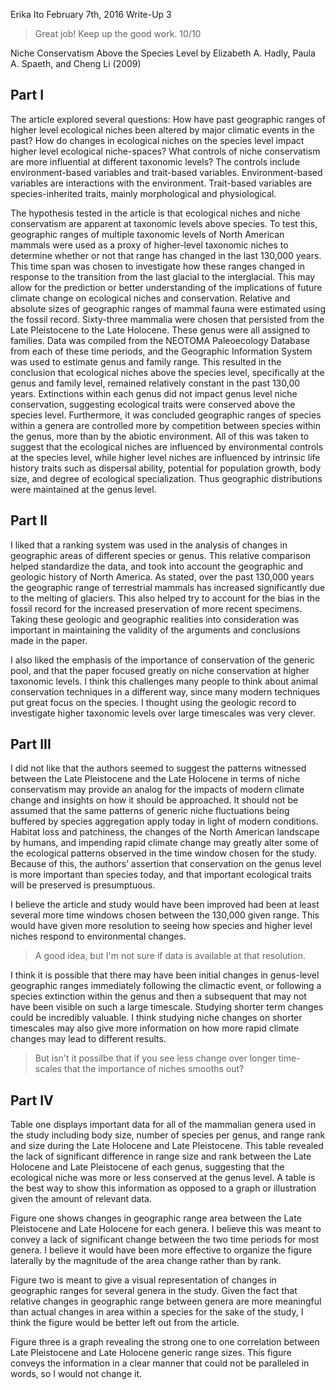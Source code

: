 Erika Ito
February 7th, 2016
Write-Up 3

> Great job! Keep up the good work. 10/10

Niche Conservatism Above the Species Level
by Elizabeth A. Hadly, Paula A. Spaeth, and Cheng Li (2009)

## Part I

The article explored several questions: How have past geographic ranges of higher level ecological niches been altered by major climatic events in the past? How do changes in ecological niches on the species level impact higher level ecological niche-spaces? What controls of niche conservatism are more influential at different taxonomic levels? The controls include environment-based variables and trait-based variables. Environment-based variables are interactions with the environment. Trait-based variables are species-inherited traits, mainly morphological and physiological.

The hypothesis tested in the article is that ecological niches and niche conservatism are apparent at taxonomic levels above species. To test this, geographic  ranges of multiple taxonomic levels of North American mammals were used as a proxy of higher-level taxonomic niches to determine whether or not that range has changed in the last 130,000 years. This time span was chosen to investigate how these ranges changed in response to the transition from the last glacial to the interglacial. This may allow for the prediction or better understanding of the implications of future climate change on ecological niches and conservation. Relative and absolute sizes of geographic ranges of mammal fauna were estimated using the fossil record. Sixty-three mammalia were chosen that persisted from the Late Pleistocene to the Late Holocene. These genus were all assigned to families. Data was compiled from the NEOTOMA Paleoecology Database from each of these time periods, and the Geographic Information System was used to estimate genus and family range. This resulted in the conclusion that ecological niches above the species level, specifically at the genus and family level, remained relatively constant in the past 130,00 years. Extinctions within each genus did not impact genus level niche conservation, suggesting ecological traits were conserved above the species level. Furthermore, it was concluded geographic ranges of species within a genera are controlled more by competition between species within the genus, more than by the abiotic environment. All of this was taken to suggest that the ecological niches are influenced by environmental controls at the species level, while higher level niches are influenced by intrinsic life history traits such as dispersal ability, potential for population growth, body size, and degree of ecological specialization. Thus geographic distributions were maintained at the genus level.

## Part II

I liked that a ranking system was used in the analysis of changes in geographic areas of different species or genus. This relative comparison helped standardize the data, and took into account the geographic and geologic history of North America. As stated, over the past 130,000 years the geographic range of terrestrial mammals has increased significantly due to the melting of glaciers. This also helped try to account for the bias in the fossil record for the increased preservation of more recent specimens. Taking these geologic and geographic realities into consideration was important in maintaining the validity of the arguments and conclusions made in the paper. 

I also liked the emphasis of the importance of conservation of the generic pool, and that the paper focused greatly on niche conservation at higher taxonomic levels. I think this challenges many people to think about animal conservation techniques in a different way, since many modern techniques put great focus on the species. I thought using the geologic record to investigate higher taxonomic levels over large timescales was very clever.

## Part III

I did not like that the authors seemed to suggest the patterns witnessed between the Late Pleistocene and the Late Holocene in terms of niche conservatism may provide an analog for the impacts of modern climate change and insights on how it should be approached. It should not be assumed that the same patterns of generic niche fluctuations being buffered by species aggregation apply today in light of modern conditions. Habitat loss and patchiness, the changes of the North American landscape by humans, and impending rapid climate change may greatly alter some of the ecological patterns observed in the time window chosen for the study. Because of this, the authors’ assertion that conservation on the genus level is more important than species today, and that important ecological traits will be preserved is presumptuous. 

I believe the article and study would have been improved had been at least several more time windows chosen between the 130,000 given range. This would have given more resolution to seeing how species and higher level niches respond to environmental changes. 

> A good idea, but I'm not sure if data is available at that resolution.

I think it is possible that there may have been initial changes in genus-level geographic ranges immediately following the climactic event, or following a species extinction within the genus and then a subsequent that may not have been visible on such a large timescale. Studying shorter term changes could be incredibly valuable. I think studying niche changes on shorter timescales may also give more information on how more rapid climate changes may lead to different results.

> But isn't it possilbe that if you see less change over longer time-scales that the importance of niches smooths out?

## Part IV

Table one displays important data for all of the mammalian genera used in the study including body size, number of species per genus, and range rank and size during the Late Holocene and Late Pleistocene. This table revealed the lack of significant difference in range size and rank between the Late Holocene and Late Pleistocene of each genus, suggesting that the ecological niche was more or less conserved at the genus level. A table is the best way to show this information as opposed to a graph or illustration given the amount of relevant data. 

Figure one shows changes in geographic range area between the Late Pleistocene and Late Holocene for each genera. I believe this was meant to convey a lack of significant change between the two time periods for most genera. I believe it would have been more effective to organize the figure laterally by the magnitude of the area change rather than by rank.

Figure two is meant to give a visual representation of changes in geographic ranges for several genera in the study. Given the fact that relative changes in geographic range between genera are more meaningful than actual changes in area within a species for the sake of the study, I think the figure would be better left out from the article.

Figure three is a graph revealing the strong one to one correlation between Late Pleistocene and Late Holocene generic range sizes. This figure conveys the information in a clear manner that could not be paralleled in words, so I would not change it.
